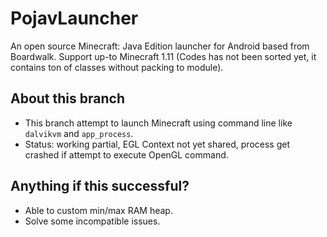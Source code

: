 # PojavLauncher
An open source Minecraft: Java Edition launcher for Android based from Boardwalk. Support up-to Minecraft 1.11
(Codes has not been sorted yet, it contains ton of classes without packing to module).

## About this branch
- This branch attempt to launch Minecraft using command line like `dalvikvm` and `app_process`.
- Status: working partial, EGL Context not yet shared, process get crashed if attempt to execute OpenGL command.

## Anything if this successful?
- Able to custom min/max RAM heap.
- Solve some incompatible issues.
